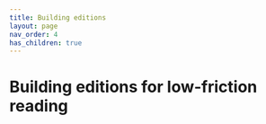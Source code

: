 ```yaml
---
title: Building editions
layout: page
nav_order: 4
has_children: true
---
```



# Building editions for low-friction reading
